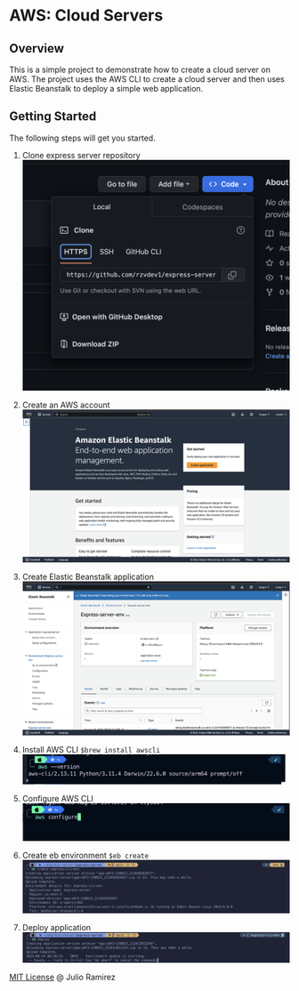 # AWS: Cloud Servers

## Overview

This is a simple project to demonstrate how to create a cloud server on AWS. The project uses the AWS CLI to create a cloud server and then uses Elastic Beanstalk to deploy a simple web application.

## Getting Started

The following steps will get you started.

1. Clone express server repository ![here](./images/clone.png)
2. Create an AWS account ![here](./images/aws.png)
3. Create Elastic Beanstalk application ![here](./images/env.png)
4. Install AWS CLI
   `$brew install awscli`
   ![here](./images/cli.png)
5. Configure AWS CLI ![here](./images/aws-config.png)

6. Create eb environment
   `$eb create`
   ![here](./images/aws-cli.png)
7. Deploy application ![here](./images/aws-deploy.png)

[MIT License](LICENSE) @ Julio Ramirez
